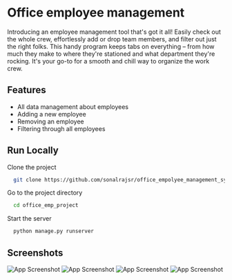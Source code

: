 
# Office employee management

Introducing an employee management tool that's got it all! Easily check out the whole crew, effortlessly add or drop team members, and filter out just the right folks. This handy program keeps tabs on everything – from how much they make to where they're stationed and what department they're rocking. It's your go-to for a smooth and chill way to organize the work crew.

## Features

- All data management about employees
- Adding a new employee
- Removing an employee
- Filtering through all employees


## Run Locally

Clone the project

```bash
  git clone https://github.com/sonalrajsr/office_empolyee_management_system.git
```

Go to the project directory

```bash
  cd office_emp_project
```

Start the server

```bash
  python manage.py runserver
```


## Screenshots

![App Screenshot](https://github.com/sonalrajsr/office_empolyee_management_system/assets/123736054/3ba96628-65fd-42ea-b79c-cb02d7b40842)
![App Screenshot](https://github.com/sonalrajsr/office_empolyee_management_system/assets/123736054/8b83f253-14a1-483d-8fb4-8840152e75d1)
![App Screenshot](https://github.com/sonalrajsr/office_empolyee_management_system/assets/123736054/10d18cb9-9087-4c0f-b54d-ffe5b5ce2088)
![App Screenshot](https://github.com/sonalrajsr/office_empolyee_management_system/assets/123736054/5b363f80-bd22-4b01-9ed9-6413baf55da6)
